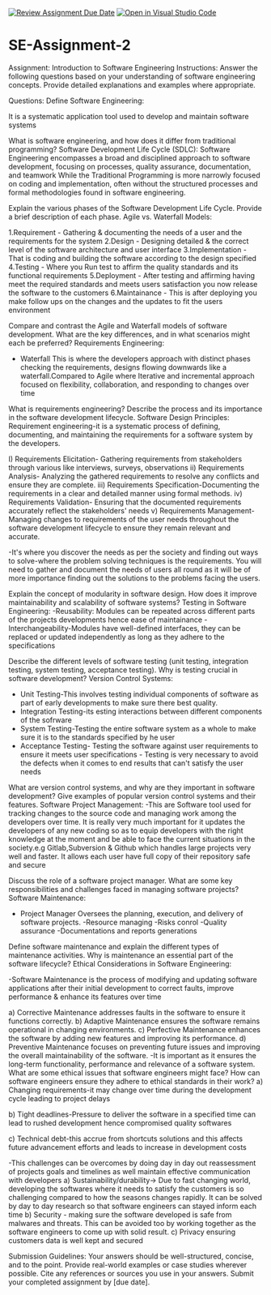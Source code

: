 [![Review Assignment Due Date](https://classroom.github.com/assets/deadline-readme-button-24ddc0f5d75046c5622901739e7c5dd533143b0c8e959d652212380cedb1ea36.svg)](https://classroom.github.com/a/-ucQIGTc)
[![Open in Visual Studio Code](https://classroom.github.com/assets/open-in-vscode-718a45dd9cf7e7f842a935f5ebbe5719a5e09af4491e668f4dbf3b35d5cca122.svg)](https://classroom.github.com/online_ide?assignment_repo_id=15219334&assignment_repo_type=AssignmentRepo)
# SE-Assignment-2
Assignment: Introduction to Software Engineering
Instructions:
Answer the following questions based on your understanding of software engineering concepts. Provide detailed explanations and examples where appropriate.

Questions:
Define Software Engineering:

It is a systematic application tool used to develop and maintain software systems

What is software engineering, and how does it differ from traditional programming?
Software Development Life Cycle (SDLC):
Software Engineering encompasses a broad and disciplined approach to software development, focusing on processes, quality assurance, documentation, and teamwork While the Traditional Programming is more narrowly focused on coding and implementation, often without the structured processes and formal methodologies found in software engineering.

Explain the various phases of the Software Development Life Cycle. Provide a brief description of each phase.
Agile vs. Waterfall Models:

1.Requirement - Gathering & documenting the needs of a user and the requirements for the system 
2.Design - Designing detailed & the correct level of the software architecture and user interface 
3.Implementation - That is coding and building the software according to the design specified
4.Testing - Where you Run test to affirm the quality standards and its functional requirements 
5.Deployment - After testing and affirming having meet the required standards and meets users satisfaction you now release the software to the customers
6.Maintainance - This is after deploying you make follow ups on the changes and the updates to fit the users environment 


Compare and contrast the Agile and Waterfall models of software development. What are the key differences, and in what scenarios might each be preferred?
Requirements Engineering:
- Waterfall This is where the developers approach with distinct phases checking the  requirements, designs flowing downwards like a waterfall.Compared to  Agile where Iterative and incremental approach focused on flexibility, collaboration, and responding to changes over time

What is requirements engineering? Describe the process and its importance in the software development lifecycle.
Software Design Principles:
Requirement engineering-it is a systematic process of defining, documenting, and maintaining the requirements for a software system by the developers.

I) Requirements Elicitation- Gathering requirements from stakeholders through  various like interviews, surveys, observations
ii) Requirements Analysis- Analyzing the gathered requirements to resolve any conflicts and ensure they are complete.
iii) Requirements Specification-Documenting the requirements in a clear and detailed manner using formal methods.
iv) Requirements Validation- Ensuring that the documented requirements accurately reflect the stakeholders' needs
v) Requirements Management-Managing changes to requirements of the user needs throughout the software development lifecycle to ensure they remain relevant and accurate.

-It's where you discover the needs as per the society and finding out ways to solve-where the problem solving techniques is the requirements. 
You will need to gather and document the needs of users all round as it will be of more importance finding out the solutions to the problems facing the users. 

Explain the concept of modularity in software design. How does it improve maintainability and scalability of software systems?
Testing in Software Engineering:
-Reusability: Modules can be repeated across different parts of the projects developments hence ease of maintainance
-Interchangeability-Modules have well-defined interfaces, they can be replaced or updated independently as long as they adhere to the specifications 

Describe the different levels of software testing (unit testing, integration testing, system testing, acceptance testing). Why is testing crucial in software development?
Version Control Systems:
  - Unit Testing-This involves testing individual components of software as part of early developments to make sure there best quality. 
 - Integration Testing-its esting interactions between different components of the sofrware
  - System Testing-Testing the entire software system as a whole to make sure it is to the standards specified by he user
 - Acceptance Testing- Testing the software against user requirements to ensure it meets user specifications - Testing is very necessary to avoid the defects when it comes to end results that can't satisfy the user needs

What are version control systems, and why are they important in software development? Give examples of popular version control systems and their features.
Software Project Management:
-This are Software tool used for tracking changes to the source code and managing work among the developers over time. It is really very much important for it updates the developers of any new coding so as to equip developers with the right knowledge at the moment and be able to face the current situations in the society.e.g Gitlab,Subversion & Github  which handles large projects very well and faster. It allows each user have full copy of their repository safe and secure


Discuss the role of a software project manager. What are some key responsibilities and challenges faced in managing software projects?
Software Maintenance: 
 - Project Manager Oversees the planning, execution, and delivery of software projects.
-Resource managing
-Risks conrol
-Quality assurance 
-Documentations and reports generations


Define software maintenance and explain the different types of maintenance activities. Why is maintenance an essential part of the software lifecycle?
Ethical Considerations in Software Engineering:

-Software Maintenance is the process of modifying and updating software applications after their initial development to correct faults, improve performance & enhance its features over time

a) Corrective Maintenance addresses faults in the software to ensure it functions correctly.
b) Adaptive Maintenance ensures the software remains operational in changing environments.
c) Perfective Maintenance enhances the software by adding new features and improving its performance.
d) Preventive Maintenance focuses on preventing future issues and improving the overall maintainability of the software.
-It is important as it ensures the long-term functionality, performance and relevance of a software system.
What are some ethical issues that software engineers might face? How can software engineers ensure they adhere to ethical standards in their work?
a) Changing requirements-it may change over time during the development cycle leading to project delays

b) Tight deadlines-Pressure to deliver the software in a specified time can lead to rushed development hence compromised quality softwares

c) Technical debt-this accrue from shortcuts solutions and this affects future advancement efforts and leads to increase in development costs

-This challenges can be overcomes by doing  day in day out reassessment of projects goals and timelines as well maintain effective communication with developers
a) Sustainability/durability-> Due to fast changing world, developing the softwares where it needs to satisfy the customers is so challenging compared to how the seasons changes rapidly. It can be solved by day to day research so that software engineers can stayed inform each time
b) Security - making sure the software developed is safe from malwares and threats. This can be avoided too by working together as the software engineers to come up with solid result. 
c) Privacy ensuring customers data is well kept and secured 



Submission Guidelines:
Your answers should be well-structured, concise, and to the point.
Provide real-world examples or case studies wherever possible.
Cite any references or sources you use in your answers.
Submit your completed assignment by [due date].

